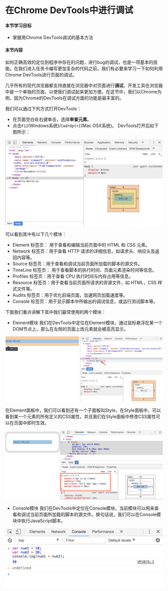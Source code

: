 # 在Chrome DevTools中进行调试

#### 本节学习目标

* 掌握用Chrome DevTools调试的基本方法

#### 本节内容
如何正确高效的定位到程序中存在的问题，进行bug的调试，也是一项基本的技能。在我们进入任务卡编写更加复杂的代码之前，我们有必要来学习一下如何利用Chrome DevTools进行页面的调试。

几乎所有的现代浏览器都支持直接在浏览器中对页面进行**调试**，开发工具在浏览器中是一个单独的页面，以使我们调试起来更加方便。在这节中，我们以Chrome为例，因为Chrome的DevTools在调试方面的功能是最丰富的。

我们可以通过下列方式打开DevTools：
* 在页面空白处右键单击，选择**审查元素**。
* 点击`F12`(Windows系统)/`Cmd+Opt+I`(Mac OSX系统)。
DevTools打开后如下图所示：

![](/assets/devtools1.png)

可以看到其中有以下几个模块：
* Element 标签页： 用于查看和编辑当前页面中的 HTML 和 CSS 元素。
* Network 标签页：用于查看 HTTP 请求的详细信息，如请求头、响应头及返回内容等。
* Source 标签页：用于查看和调试当前页面所加载的脚本的源文件。
* TimeLine 标签页： 用于查看脚本的执行时间、页面元素渲染时间等信息。
* Profiles 标签页：用于查看 CPU 执行时间与内存占用等信息。
* Resource 标签页：用于查看当前页面所请求的资源文件，如 HTML，CSS 样式文件等。
* Audits 标签页：用于优化前端页面，加速网页加载速度等。
* Console 标签页：用于显示脚本中所输出的调试信息，或运行测试脚本等。

下面我们重点讲解下其中我们最常使用的两个模块：
* Element模块
我们在DevTools中定位在Element模块，通过鼠标悬浮在某一个DOM节点上，那么在左侧的页面上改元素就会被高亮显示。

![](/assets/devtools2.png)

在Element面板中，我们可以看到还有一个子面板叫Style，在Style面板中，可以看到某一个元素的所有定义的CSS属性，并且我们在Style面板中修改CSS属性可以在页面中即时生效。

![](/assets/devtools3.png)

* Console模块
我们在DevTools中定位在Console模块，当前模块可以用来查看和调试当前页面所加载的脚本的源文件。换句话说，我们可以在Console模块中执行JavaScript脚本。

![](/assets/devtools4.png)
